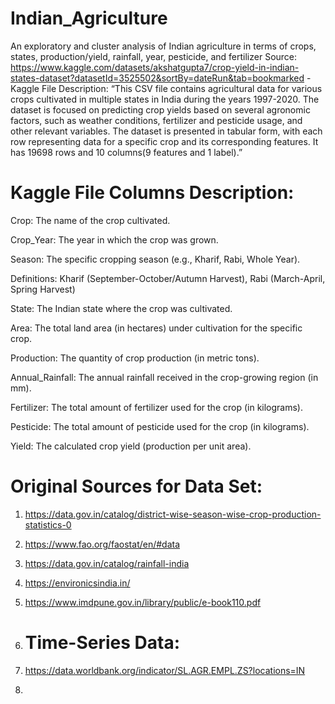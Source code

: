 # Indian_Agriculture
An exploratory and cluster analysis of Indian agriculture in terms of crops, states, production/yield, rainfall, year, pesticide, and fertilizer
Source: https://www.kaggle.com/datasets/akshatgupta7/crop-yield-in-indian-states-dataset?datasetId=3525502&sortBy=dateRun&tab=bookmarked
-Kaggle File Description: “This CSV file contains agricultural data for various crops cultivated in multiple states in India during the years 1997-2020. The dataset is focused on predicting crop yields based on several agronomic factors, such as weather conditions, fertilizer and pesticide usage, and other relevant variables. The dataset is presented in tabular form, with each row representing data for a specific crop and its corresponding features. It has 19698 rows and 10 columns(9 features and 1 label).” 

# Kaggle File Columns Description:  

Crop: The name of the crop cultivated. 

Crop_Year: The year in which the crop was grown. 

Season: The specific cropping season (e.g., Kharif, Rabi, Whole Year). 

Definitions: Kharif (September-October/Autumn Harvest), Rabi (March-April, Spring Harvest) 

State: The Indian state where the crop was cultivated. 

Area: The total land area (in hectares) under cultivation for the specific crop. 

Production: The quantity of crop production (in metric tons). 

Annual_Rainfall: The annual rainfall received in the crop-growing region (in mm). 

Fertilizer: The total amount of fertilizer used for the crop (in kilograms). 

Pesticide: The total amount of pesticide used for the crop (in kilograms). 

Yield: The calculated crop yield (production per unit area). 

# Original Sources for Data Set: 

1. https://data.gov.in/catalog/district-wise-season-wise-crop-production-statistics-0 

2. https://www.fao.org/faostat/en/#data 

3. https://data.gov.in/catalog/rainfall-india 

4. https://environicsindia.in/ 

5. https://www.imdpune.gov.in/library/public/e-book110.pdf

6. # Time-Series Data:
7. https://data.worldbank.org/indicator/SL.AGR.EMPL.ZS?locations=IN

8. 
